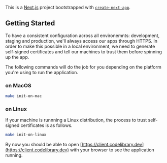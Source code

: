 This is a [Next.js](https://nextjs.org/) project bootstrapped with [`create-next-app`](https://github.com/vercel/next.js/tree/canary/packages/create-next-app).

## Getting Started

To have a consistent configuration across all environemnts: development, staging and production, we'll always access our apps through HTTPS. In order to make this possible in a local environment, we need to generate self-signed certificates and tell our machines to trust them before spinning up the app.

The following commands will do the job for you depending on the platform you're using to run the application.

### on MacOS

```bash
make init-on-mac
```



### on Linux
If your machine is runnning a Linux distribution, the process to trust self-signed certificates is as follows.

```bash
make init-on-linux
```


By now you should be able to open [https://client.codelibrary.dev](https://client.codelibrary.dev) with your browser to see the application running.
